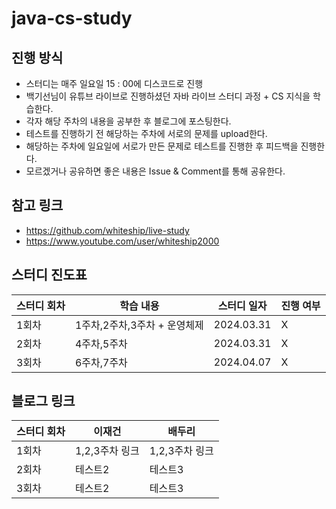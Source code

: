 # java-cs-study


진행 방식 
-----------------------
- 스터디는 매주 일요일 15 : 00에 디스코드로 진행
- 백기선님이 유튜브 라이브로 진행하셨던 자바 라이브 스터디 과정 + CS 지식을 학습한다.
- 각자 해당 주차의 내용을 공부한 후 블로그에 포스팅한다.
- 테스트를 진행하기 전 해당하는 주차에 서로의 문제를 upload한다.
- 해당하는 주차에 일요일에 서로가 만든 문제로 테스트를 진행한 후 피드백을 진행한다.
- 모르겠거나 공유하면 좋은 내용은 Issue & Comment를 통해 공유한다.

참고 링크
---
- https://github.com/whiteship/live-study
- https://www.youtube.com/user/whiteship2000


스터디 진도표
---
|스터디 회차|학습 내용|스터디 일자|진행 여부|
|------|---|---|---|
|1회차|1주차,2주차,3주차 + 운영체제|2024.03.31|X|
|2회차|4주차,5주차|2024.03.31|X|
|3회차|6주차,7주차|2024.04.07|X|

블로그 링크
---
|스터디 회차|이재건|배두리|
|------|---|---|
|1회차|1,2,3주차 링크|1,2,3주차 링크|
|2회차|테스트2|테스트3|
|3회차|테스트2|테스트3|

